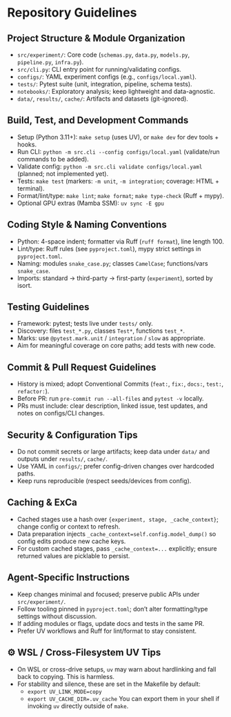 # Repository Guidelines

## Project Structure & Module Organization
- `src/experiment/`: Core code (`schemas.py`, `data.py`, `models.py`, `pipeline.py`, `infra.py`).
- `src/cli.py`: CLI entry point for running/validating configs.
- `configs/`: YAML experiment configs (e.g., `configs/local.yaml`).
- `tests/`: Pytest suite (unit, integration, pipeline, schema tests).
- `notebooks/`: Exploratory analysis; keep lightweight and data-agnostic.
- `data/`, `results/`, `cache/`: Artifacts and datasets (git-ignored).

## Build, Test, and Development Commands
- Setup (Python 3.11+): `make setup` (uses UV), or `make dev` for dev tools + hooks.
- Run CLI: `python -m src.cli --config configs/local.yaml` (validate/run commands to be added).
- Validate config: `python -m src.cli validate configs/local.yaml` (planned; not implemented yet).
- Tests: `make test` (markers: `-m unit`, `-m integration`; coverage: HTML + terminal).
- Format/lint/type: `make lint`; `make format`; `make type-check` (Ruff + mypy).
- Optional GPU extras (Mamba SSM): `uv sync -E gpu`

## Coding Style & Naming Conventions
- Python: 4-space indent; formatter via Ruff (`ruff format`), line length 100.
- Lint/type: Ruff rules (see `pyproject.toml`), mypy strict settings in `pyproject.toml`.
- Naming: modules `snake_case.py`; classes `CamelCase`; functions/vars `snake_case`.
- Imports: standard → third-party → first-party (`experiment`), sorted by isort.

## Testing Guidelines
- Framework: pytest; tests live under `tests/` only.
- Discovery: files `test_*.py`, classes `Test*`, functions `test_*`.
- Marks: use `@pytest.mark.unit` / `integration` / `slow` as appropriate.
- Aim for meaningful coverage on core paths; add tests with new code.

## Commit & Pull Request Guidelines
- History is mixed; adopt Conventional Commits (`feat:`, `fix:`, `docs:`, `test:`, `refactor:`).
- Before PR: run `pre-commit run --all-files` and `pytest -v` locally.
- PRs must include: clear description, linked issue, test updates, and notes on configs/CLI changes.

## Security & Configuration Tips
- Do not commit secrets or large artifacts; keep data under `data/` and outputs under `results/`, `cache/`.
- Use YAML in `configs/`; prefer config-driven changes over hardcoded paths.
- Keep runs reproducible (respect seeds/devices from config).

## Caching & ExCa
- Cached stages use a hash over `{experiment, stage, _cache_context}`; change config or context to refresh.
- Data preparation injects `_cache_context=self.config.model_dump()` so config edits produce new cache keys.
- For custom cached stages, pass `_cache_context=...` explicitly; ensure returned values are picklable to persist.

## Agent-Specific Instructions
- Keep changes minimal and focused; preserve public APIs under `src/experiment/`.
- Follow tooling pinned in `pyproject.toml`; don’t alter formatting/type settings without discussion.
- If adding modules or flags, update docs and tests in the same PR.
- Prefer UV workflows and Ruff for lint/format to stay consistent.

## ⚙️ WSL / Cross-Filesystem UV Tips
- On WSL or cross-drive setups, `uv` may warn about hardlinking and fall back to copying. This is harmless.
- For stability and silence, these are set in the Makefile by default:
  - `export UV_LINK_MODE=copy`
  - `export UV_CACHE_DIR=.uv_cache`
  You can export them in your shell if invoking `uv` directly outside of `make`.
